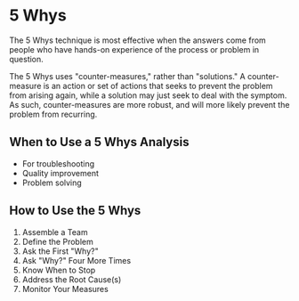 # 5 Whys

The 5 Whys technique is most effective when the answers come from people who have hands-on experience of the process or problem in question.

The 5 Whys uses "counter-measures," rather than "solutions." A counter-measure is an action or set of actions that seeks to prevent the problem from arising again, while a solution may just seek to deal with the symptom. As such, counter-measures are more robust, and will more likely prevent the problem from recurring.

## When to Use a 5 Whys Analysis
* For troubleshooting
* Quality improvement
* Problem solving

## How to Use the 5 Whys
1. Assemble a Team
2. Define the Problem
3. Ask the First "Why?"
4. Ask "Why?" Four More Times
5. Know When to Stop
6. Address the Root Cause(s)
7. Monitor Your Measures
